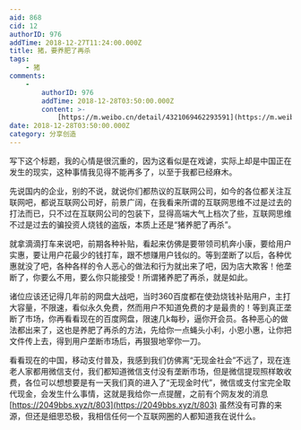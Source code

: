 ```yaml
---
aid: 868
cid: 12
authorID: 976
addTime: 2018-12-27T11:24:00.000Z
title: 猪，要养肥了再杀
tags:
    - 猪
comments:
    -
        authorID: 976
        addTime: 2018-12-28T03:50:00.000Z
        content: >-
            [https://m.weibo.cn/detail/4321069462293591](https://m.weibo.cn/detail/4321069462293591)
date: 2018-12-28T03:50:00.000Z
category: 分享创造
---
```


写下这个标题，我的心情是很沉重的，因为这看似是在戏谑，实际上却是中国正在发生的现实，这种事情我见得不能再多了，以至于我都已经麻木。

先说国内的企业，别的不说，就说你们都热议的互联网公司，如今的各位都关注互联网吧，都说互联网公司好，前景广阔，在我看来所谓的互联网思维不过是过去的打法而已，只不过在互联网公司的包装下，显得高端大气上档次了些，互联网思维不过是过去的骗投资人烧钱的盗版，本质上还是“猪养肥了再杀”。

就拿滴滴打车来说吧，前期各种补贴，看起来仿佛是要带领司机奔小康，要给用户实惠，要让用户花最少的钱打车，跟不想赚用户钱似的。等到垄断了以后，各种优惠就没了吧，各种各样的令人恶心的做法和行为就出来了吧，因为店大欺客！他垄断了，你要么不用，要么你只能接受！所谓猪养肥了再杀，就是如此。

诸位应该还记得几年前的网盘大战吧，当时360百度都在使劲烧钱补贴用户，主打大容量，不限速，看似永久免费，然而用户不知道免费的才是最贵的！等到真正垄断了市场，你再看看现在的百度网盘，限速几k每秒，逼你开会员。各种恶心的做法都出来了，这也是养肥了再杀的方法，先给你一点蝇头小利，小恩小惠，让你把文件传上去，得到用户垄断市场后，再狠狠地宰你一刀。

看看现在的中国，移动支付普及，我感到我们仿佛离“无现金社会”不远了，现在连老人家都用微信支付，我们都知道微信支付没有垄断市场，但是微信提现照样敢收费，各位可以想想要是有一天我们真的进入了“无现金时代”，微信或支付宝完全取代现金，会发生什么事情，这就是我给你一点提醒，之前有个网友发的消息 [https://2049bbs.xyz/t/803](https://2049bbs.xyz/t/803) 虽然没有可靠的来源，但还是细思恐极，我相信任何一个互联网圈的人都知道我在说什么。
